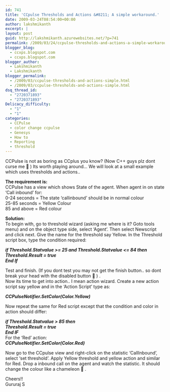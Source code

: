 ```yaml
---
id: 741
title: 'CCpulse Thresholds and Actions &#8211; A simple workaround.'
date: 2009-03-24T08:54:00+00:00
author: lakshmikanth
excerpt: |
layout: post
guid: http://lakshmikanth.azurewebsites.net/?p=741
permalink: /2009/03/24/ccpulse-thresholds-and-actions-a-simple-workaround/
blogger_blog:
  - ccxps.blogspot.com
  - ccxps.blogspot.com
blogger_author:
  - Lakshmikanth
  - Lakshmikanth
blogger_permalink:
  - /2009/03/ccpulse-thresholds-and-actions-simple.html
  - /2009/03/ccpulse-thresholds-and-actions-simple.html
dsq_thread_id:
  - "2720371893"
  - "2720371893"
Delicacy_difficulty:
  - "1"
  - "1"
categories:
  - CCPulse
  - color change ccpulse
  - Genesys
  - How to
  - Reporting
  - threshold
---
```

CCPulse is not as boring as CCplus you know? (Now C++ guys plz dont curse me 🙁 ) Its worth playing around&#8230; We will look at a small example which uses thresholds and actions..

**The requirement is:**  
CCPulse has a view which shows State of the agent. When agent in on state &#8216;Call inbound&#8217; for:  
0-24 seconds = The state &#8216;callinbound&#8217; should be in normal colour  
25-85 seconds = Yellow Colour  
85 and above = Red colour

**Solution:**  
To begin with, go to threshold wizard (asking me where is it? Goto tools menu) and on the object type side, select &#8216;Agent&#8217;. Then select Newscript and click next. Give the name for the threshold say Yellow. In the Threshold script box, type the condition required:

_**if Threshold.Statvalue >= 25 and Threshold.Statvalue <= 84 then  
Threshold.Result = true  
End If**_

Test and finish. (If you dont test you may not get the finish button.. so dont break your head with the disabled button 🙂 ) .  
Now its time to get into action.. I mean action wizard. Create a new action script say yellow and in the &#8216;Action Script&#8217; type as:

**_CCPulseNotifier.SetColor(Color.Yellow)_**

Now repeat the same for Red script except that the condition and color in action should differ:

_**if Threshold.Statvalue > 85 then  
Threshold.Result = true  
End IF**_  
For the &#8216;Red&#8217; action:  
**_CCPulseNotifier.SetColor(Color.Red)_**

Now go to the CCpulse view and right-click on the statistic &#8216;CallInbound&#8217;, select &#8216;set threshold&#8217;. Apply Yellow threshold and yellow action and similar for Red. Drop a inbound call on the agent and watch the statistic. It should change the colour like a chameleon 🙂 .

Cheers!!  
Gururaj S